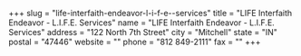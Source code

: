 +++
slug = "life-interfaith-endeavor-l-i-f-e--services"
title = "LIFE Interfaith Endeavor - L.I.F.E. Services"
name = "LIFE Interfaith Endeavor - L.I.F.E. Services"
address = "122 North 7th Street"
city = "Mitchell"
state = "IN"
postal = "47446"
website = ""
phone = "812 849-2111"
fax = ""
+++
